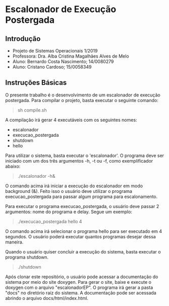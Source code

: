 # Escalonador de Execução Postergada
    
## Introdução
 
- Projeto de Sistemas Operacionais 1/2019
- Professora: Dra. Alba Cristina Magalhães Alves de Melo
- Aluno: Bernardo Costa Nascimento; 14/0080279
- Aluno: Cristano Cardoso; 15/0058349

## Instruções Básicas

O presente trabalho é o desenvolvimento de um escalonador de execução postergada.
Para compilar o projeto, basta executar o seguinte comando:

> sh compile.sh

A compilação irá gerar 4 executáveis com os seguintes nomes:

- escalonador
- execucao_postergada
- shutdown
- hello

Para utilizar o sistema, basta executar o 'escalonador'. O programa deve ser iniciado
com um dos três argumentos -h, -t ou -f, como exemplificador abaixo:

> ./escalonador -h&

O comando acima irá iniciar a execução do escalonador em modo background (&). Feito isso
o usuário deve utilizar o programa execucao_postergada para passar algum programa para
escalonamento.

Para executar o programa execucao_postergada, o usuário deve passar 2 argumentos: nome do 
programa e delay. Segue um exemplo:

> ./execucao_postergada hello 4

O comando acima irá selecionar o programa hello para ser executado em 4 segundos. O usuário
poderá executar quantos programas desejar dessa maneira.

Quando o usuário quiser concluir a execução do sistema, basta executar o programa shutdown.

> ./shutdown

Após clonar este repositório, o usuário pode acessar a documentação do sistema por meio do 
site doxygen. Para gerar o site, baixe e execute o doxygen com o arquivo "escalonadorEP".
O programa irá gerar a pasta "docs" no diretório raíz do sistema. A documentação pode ser acessada
abrindo o arquivo docs/html/index.html.
